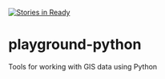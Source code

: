[![Stories in Ready](https://badge.waffle.io/leowmjw/playground-python.png?label=ready&title=Ready)](https://waffle.io/leowmjw/playground-python)
# playground-python
Tools for working with GIS data using Python 
